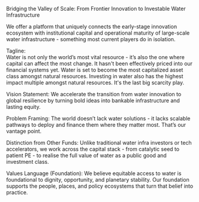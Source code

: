 Bridging the Valley of Scale: From Frontier Innovation to Investable Water Infrastructure

We offer a platform that uniquely connects the early-stage innovation ecosystem with institutional capital and operational maturity of large-scale water infrastructure - something most current players do in isolation.

Tagline:  
Water is not only the world’s most vital resource - it’s also the one where capital can affect the most change. It hasn't been effectively priced into our financial systems yet. Water is set to become the most capitalized asset class amongst natural resources. Investing in water also has the highest impact multiple amongst natural resources. It's the last big scarcity play.

Vision Statement: We accelerate the transition from water innovation to global resilience by turning bold ideas into bankable infrastructure and lasting equity.

Problem Framing: The world doesn’t lack water solutions - it lacks scalable pathways to deploy and finance them where they matter most. That’s our vantage point.

Distinction from Other Funds: Unlike traditional water infra investors or tech accelerators, we work across the capital stack - from catalytic seed to patient PE - to realise the full value of water as a public good and investment class.

Values Language (Foundation): We believe equitable access to water is foundational to dignity, opportunity, and planetary stability. Our foundation supports the people, places, and policy ecosystems that turn that belief into practice.
